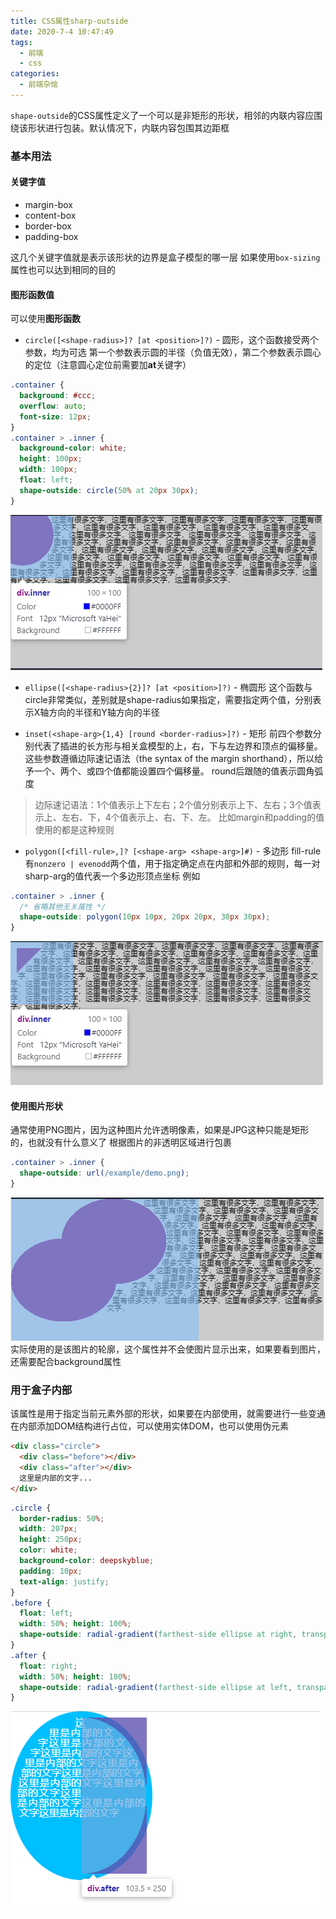 ```yaml
---
title: CSS属性sharp-outside
date: 2020-7-4 10:47:49
tags: 
  - 前端
  - css
categories: 
  - 前端杂烩
---
```


`shape-outside`的CSS属性定义了一个可以是非矩形的形状，相邻的内联内容应围绕该形状进行包装。默认情况下，内联内容包围其边距框

<!-- more -->
### 基本用法
#### 关键字值
+ margin-box
+ content-box
+ border-box
+ padding-box

这几个关键字值就是表示该形状的边界是盒子模型的哪一层
如果使用`box-sizing`属性也可以达到相同的目的

#### 图形函数值
可以使用**图形函数**
+ `circle([<shape-radius>]? [at <position>]?)` - 圆形，这个函数接受两个参数，均为可选
第一个参数表示圆的半径（负值无效），第二个参数表示圆心的定位（注意圆心定位前需要加**at**关键字）
```css
.container {
  background: #ccc;
  overflow: auto;
  font-size: 12px;
}
.container > .inner {
  background-color: white;
  height: 100px;
  width: 100px;
  float: left;
  shape-outside: circle(50% at 20px 30px);
}
```
![circle](/images/前端杂烩/sharp-outside/circle.png)

+ `ellipse([<shape-radius>{2}]? [at <position>]?)` - 椭圆形
这个函数与circle非常类似，差别就是shape-radius如果指定，需要指定两个值，分别表示X轴方向的半径和Y轴方向的半径

+ `inset(<shape-arg>{1,4} [round <border-radius>]?)` - 矩形
前四个参数分别代表了插进的长方形与相关盒模型的上，右，下与左边界和顶点的偏移量。这些参数遵循边际速记语法（the syntax of the margin shorthand），所以给予一个、两个、或四个值都能设置四个偏移量。
round后跟随的值表示圆角弧度
> 边际速记语法：1个值表示上下左右；2个值分别表示上下、左右；3个值表示上、左右、下，4个值表示上、右、下、左。
比如margin和padding的值使用的都是这种规则

+ `polygon([<fill-rule>,]? [<shape-arg> <shape-arg>]#)` - 多边形
fill-rule有`nonzero | evenodd`两个值，用于指定确定点在内部和外部的规则，每一对sharp-arg的值代表一个多边形顶点坐标
例如
```css
.container > .inner {
  /* 省略其他无关属性 */
  shape-outside: polygon(10px 10px, 20px 20px, 30px 30px);
}
```
![polygon](/images/前端杂烩/sharp-outside/polygon.png)

#### 使用图片形状
通常使用PNG图片，因为这种图片允许透明像素，如果是JPG这种只能是矩形的，也就没有什么意义了
根据图片的非透明区域进行包裹
```css
.container > .inner {
  shape-outside: url(/example/demo.png);
}
```
![url](/images/前端杂烩/sharp-outside/url.png)
实际使用的是该图片的轮廓，这个属性并不会使图片显示出来，如果要看到图片，还需要配合background属性


### 用于盒子内部
该属性是用于指定当前元素外部的形状，如果要在内部使用，就需要进行一些变通
在内部添加DOM结构进行占位，可以使用实体DOM，也可以使用伪元素
```html
<div class="circle">
  <div class="before"></div>
  <div class="after"></div>
  这里是内部的文字...
</div>
```

```css
.circle {
  border-radius: 50%;
  width: 207px;
  height: 250px;
  color: white;
  background-color: deepskyblue;
  padding: 10px;
  text-align: justify;
}
.before {
  float: left;
  width: 50%; height: 100%;
  shape-outside: radial-gradient(farthest-side ellipse at right, transparent 100%, red);
}
.after {
  float: right;
  width: 50%; height: 100%;
  shape-outside: radial-gradient(farthest-side ellipse at left, transparent 100%, red);
}

```
![circle-inner](/images/前端杂烩/sharp-outside/circle-inner.png)